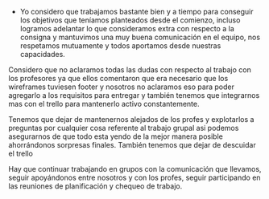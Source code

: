<!-- Preguntas por responder

1- Que se hizo bien
2- Que se hizo mal
3- Que hay que dejar de hacer
4- Que ha y que continuar haciendo

-->

<!-- Que se hizo bien -->

- Yo considero que trabajamos bastante bien y a tiempo para conseguir los objetivos que teníamos planteados desde el comienzo, incluso logramos adelantar lo que consideramos extra con respecto a la consigna y mantuvimos una muy buena comunicación en el equipo, nos respetamos mutuamente y todos aportamos desde nuestras capacidades.

<!-- Que se hizo mal -->

Considero que no aclaramos todas las dudas con respecto al trabajo con los profesores ya que ellos comentaron que era necesario que los wireframes tuviesen footer y nosotros no aclaramos eso para poder agregarlo a los requisitos para entregar y también tenemos que integrarnos mas con el trello para mantenerlo activo constantemente.

<!-- Que hay que dejar de hacer -->

Tenemos que dejar de mantenernos alejados de los profes y explotarlos a preguntas por cualquier cosa referente al trabajo grupal asi podemos asegurarnos de que todo esta yendo de la mejor manera posible ahorrándonos sorpresas finales. También tenemos que dejar de descuidar el trello

<!-- Que ha y que continuar haciendo -->

Hay que continuar trabajando en grupos con la comunicación que llevamos, seguir apoyándonos entre nosotros y con los profes, seguir participando en las reuniones de planificación y chequeo de trabajo.
